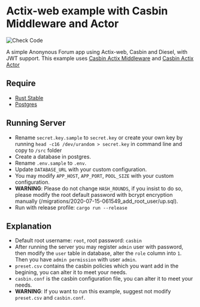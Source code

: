 # Actix-web example with Casbin Middleware and Actor

![Check Code](https://github.com/casbin-rs/examples/workflows/Check%20Code/badge.svg)

A simple Anonynous Forum app using Actix-web, Casbin and Diesel, with JWT support.
This example uses [Casbin Actix Middleware](https://github.com/casbin-rs/actix-casbin-auth) and [Casbin Actix Actor](https://github.com/casbin-rs/actix-casbin)

## Require

- [Rust Stable](https://rustup.rs)
- [Postgres](https://www.postgresql.org/)

## Running Server

- Rename `secret.key.sample` to `secret.key` or create your own key by running `head -c16 /dev/urandom > secret.key` in command line  and copy to `/src` folder
- Create a database in postgres.
- Rename `.env.sample` to `.env`.
- Update `DATABASE_URL` with your custom configuration.
- You may modify `APP_HOST`, `APP_PORT`, `POOL_SIZE` with your custom configuration.
- **WARNING**: Please do not change `HASH_ROUNDS`, if you insist to do so, please modify the root default password with bcrypt encryption manually (/migrations/2020-07-15-061549_add_root_user/up.sql).
- Run with release profile: `cargo run --release`

## Explanation

- Default root username: `root`, root password: `casbin`
- After running the server you may register `admin` user with password, then modify the `user` table in database, alter the `role` column into `1`. Then you have `admin permission` with user `admin`.
- `preset.csv` contains the casbin policies which you want add in the begining, you can alter it to meet your needs.
- `casbin.conf` is the casbin configuration file, you can alter it to meet your needs.
- **WARNING**: If you want to run this example, suggest not modify `preset.csv` and `casbin.conf`.